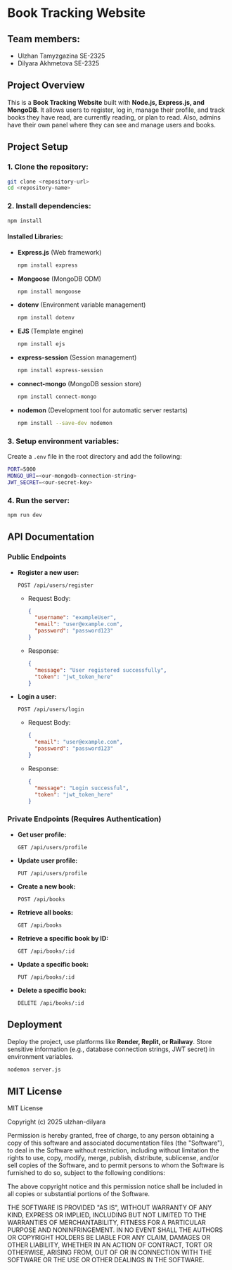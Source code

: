 # Book Tracking Website

## Team members:
- Ulzhan Tamyzgazina SE-2325
- Dilyara Akhmetova SE-2325

## Project Overview
This is a **Book Tracking Website** built with **Node.js, Express.js, and MongoDB**. It allows users to register, log in, manage their profile, and track books they have read, are currently reading, or plan to read. Also, admins have their own panel where they can see and manage users and books. 

## Project Setup

### 1. Clone the repository:
```bash
git clone <repository-url>
cd <repository-name>
```

### 2. Install dependencies:
```bash
npm install
```

#### Installed Libraries:
- **Express.js** (Web framework)
  ```bash
  npm install express
  ```
- **Mongoose** (MongoDB ODM)
  ```bash
  npm install mongoose
  ```
- **dotenv** (Environment variable management)
  ```bash
  npm install dotenv
  ```
- **EJS** (Template engine)
  ```bash
  npm install ejs
  ```
- **express-session** (Session management)
  ```bash
  npm install express-session
  ```
- **connect-mongo** (MongoDB session store)
  ```bash
  npm install connect-mongo
  ```
- **nodemon** (Development tool for automatic server restarts)
  ```bash
  npm install --save-dev nodemon
  ```

### 3. Setup environment variables:
Create a `.env` file in the root directory and add the following:
```bash
PORT=5000
MONGO_URI=<our-mongodb-connection-string>
JWT_SECRET=<our-secret-key>
```

### 4. Run the server:
```bash
npm run dev
```

## API Documentation

### Public Endpoints
- **Register a new user:**
  ```http
  POST /api/users/register
  ```
  - Request Body:
    ```json
    {
      "username": "exampleUser",
      "email": "user@example.com",
      "password": "password123"
    }
    ```
  - Response:
    ```json
    {
      "message": "User registered successfully",
      "token": "jwt_token_here"
    }
    ```

- **Login a user:**
  ```http
  POST /api/users/login
  ```
  - Request Body:
    ```json
    {
      "email": "user@example.com",
      "password": "password123"
    }
    ```
  - Response:
    ```json
    {
      "message": "Login successful",
      "token": "jwt_token_here"
    }
    ```

### Private Endpoints (Requires Authentication)
- **Get user profile:**
  ```http
  GET /api/users/profile
  ```
- **Update user profile:**
  ```http
  PUT /api/users/profile
  ```
- **Create a new book:**
  ```http
  POST /api/books
  ```
- **Retrieve all books:**
  ```http
  GET /api/books
  ```
- **Retrieve a specific book by ID:**
  ```http
  GET /api/books/:id
  ```
- **Update a specific book:**
  ```http
  PUT /api/books/:id
  ```
- **Delete a specific book:**
  ```http
  DELETE /api/books/:id
  ```

## Deployment
Deploy the project, use platforms like **Render, Replit, or Railway**. Store sensitive information (e.g., database connection strings, JWT secret) in environment variables.

```bash
nodemon server.js
```
## MIT License
MIT License

Copyright (c) 2025 ulzhan-dilyara

Permission is hereby granted, free of charge, to any person obtaining a copy
of this software and associated documentation files (the "Software"), to deal
in the Software without restriction, including without limitation the rights
to use, copy, modify, merge, publish, distribute, sublicense, and/or sell
copies of the Software, and to permit persons to whom the Software is
furnished to do so, subject to the following conditions:

The above copyright notice and this permission notice shall be included in all
copies or substantial portions of the Software.

THE SOFTWARE IS PROVIDED "AS IS", WITHOUT WARRANTY OF ANY KIND, EXPRESS OR
IMPLIED, INCLUDING BUT NOT LIMITED TO THE WARRANTIES OF MERCHANTABILITY,
FITNESS FOR A PARTICULAR PURPOSE AND NONINFRINGEMENT. IN NO EVENT SHALL THE
AUTHORS OR COPYRIGHT HOLDERS BE LIABLE FOR ANY CLAIM, DAMAGES OR OTHER
LIABILITY, WHETHER IN AN ACTION OF CONTRACT, TORT OR OTHERWISE, ARISING FROM,
OUT OF OR IN CONNECTION WITH THE SOFTWARE OR THE USE OR OTHER DEALINGS IN THE
SOFTWARE.
